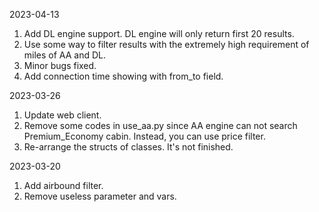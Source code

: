 2023-04-13
1. Add DL engine support. DL engine will only return first 20 results.
2. Use some way to filter results with the extremely high requirement of miles of AA and DL.
3. Minor bugs fixed.
4. Add connection time showing with from_to field.


2023-03-26
1. Update web client.
2. Remove some codes in use_aa.py since AA engine can not search Premium_Economy cabin. Instead, you can use price 
   filter.
3. Re-arrange the structs of classes. It's not finished.


2023-03-20
1. Add airbound filter.
2. Remove useless parameter and vars.